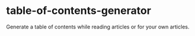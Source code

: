 # table-of-contents-generator
Generate a table of contents while reading articles or for your own articles.

